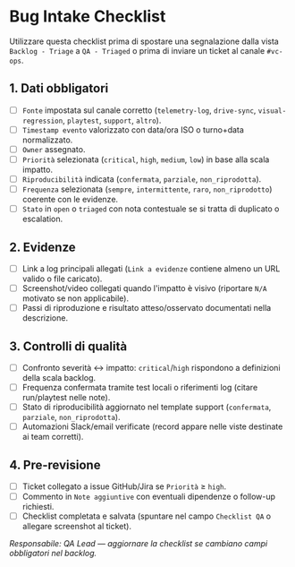 # Bug Intake Checklist

Utilizzare questa checklist prima di spostare una segnalazione dalla vista `Backlog - Triage` a `QA - Triaged` o prima di inviare un ticket al canale `#vc-ops`.

## 1. Dati obbligatori
- [ ] `Fonte` impostata sul canale corretto (`telemetry-log`, `drive-sync`, `visual-regression`, `playtest`, `support`, `altro`).
- [ ] `Timestamp evento` valorizzato con data/ora ISO o turno+data normalizzato.
- [ ] `Owner` assegnato.
- [ ] `Priorità` selezionata (`critical`, `high`, `medium`, `low`) in base alla scala impatto.
- [ ] `Riproducibilità` indicata (`confermata`, `parziale`, `non_riprodotta`).
- [ ] `Frequenza` selezionata (`sempre`, `intermittente`, `raro`, `non_riprodotto`) coerente con le evidenze.
- [ ] `Stato` in `open` o `triaged` con nota contestuale se si tratta di duplicato o escalation.

## 2. Evidenze
- [ ] Link a log principali allegati (`Link a evidenze` contiene almeno un URL valido o file caricato).
- [ ] Screenshot/video collegati quando l'impatto è visivo (riportare `N/A` motivato se non applicabile).
- [ ] Passi di riproduzione e risultato atteso/osservato documentati nella descrizione.

## 3. Controlli di qualità
- [ ] Confronto severità ↔ impatto: `critical`/`high` rispondono a definizioni della scala backlog.
- [ ] Frequenza confermata tramite test locali o riferimenti log (citare run/playtest nelle note).
- [ ] Stato di riproducibilità aggiornato nel template support (`confermata`, `parziale`, `non_riprodotta`).
- [ ] Automazioni Slack/email verificate (record appare nelle viste destinate ai team corretti).

## 4. Pre-revisione
- [ ] Ticket collegato a issue GitHub/Jira se `Priorità` ≥ `high`.
- [ ] Commento in `Note aggiuntive` con eventuali dipendenze o follow-up richiesti.
- [ ] Checklist completata e salvata (spuntare nel campo `Checklist QA` o allegare screenshot al ticket).

_Responsabile: QA Lead — aggiornare la checklist se cambiano campi obbligatori nel backlog._
